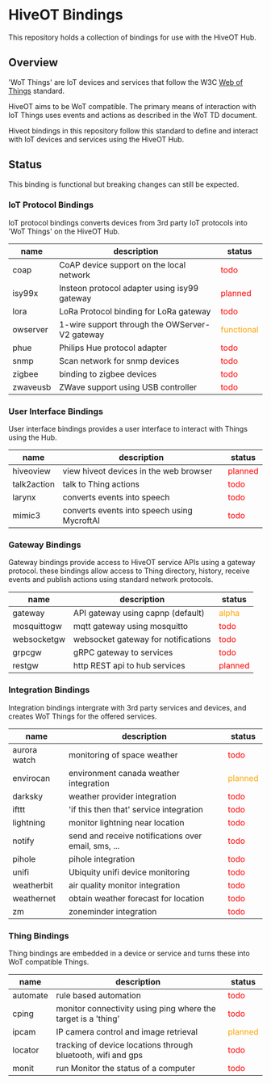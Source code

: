# HiveOT Bindings

This repository holds a collection of bindings for use with the HiveOT Hub.


## Overview

'WoT Things' are IoT devices and services that follow the W3C [Web of Things](https://www.w3.org/TR/wot-thing-description11/) standard. 

HiveOT aims to be WoT compatible. The primary means of interaction with IoT Things uses events and actions as described in the WoT TD document.

Hiveot bindings in this repository follow this standard to define and interact with IoT devices and services using the HiveOT Hub. 


## Status

This binding is functional but breaking changes can still be expected.


### IoT Protocol Bindings

IoT protocol bindings converts devices from 3rd party IoT protocols into 'WoT Things' on the HiveOT Hub.

| name     | description                                    | status                                       |
|----------|------------------------------------------------|----------------------------------------------|
| coap     | CoAP device support on the local network       | <span style="color:red">todo</span>          |
| isy99x   | Insteon protocol adapter using isy99 gateway   | <span style="color:red">planned</span>       |
| lora     | LoRa Protocol binding for LoRa gateway         | <span style="color:red">todo</span>          |
| owserver | 1-wire support through the OWServer-V2 gateway | <span style="color:orange">functional</span> |
| phue     | Philips Hue protocol adapter                   | <span style="color:red">todo</span>          |
| snmp     | Scan network for snmp devices                  | <span style="color:red">todo</span>          |
| zigbee   | binding to zigbee devices                      | <span style="color:red">todo</span>          |
| zwaveusb | ZWave support using USB controller             | <span style="color:red">todo</span>          |

### User Interface Bindings

User interface bindings provides a user interface to interact with Things using the Hub.

| name        | description                                 | status                                 |
|-------------|---------------------------------------------|----------------------------------------|
| hiveoview   | view hiveot devices in the web browser      | <span style="color:red">planned</span> |
| talk2action | talk to Thing actions                       | <span style="color:red">todo</span>    |
| larynx      | converts events into speech                 | <span style="color:red">todo</span>    |
| mimic3      | converts events into speech using MycroftAI | <span style="color:red">todo</span>    |

### Gateway Bindings

Gateway bindings provide access to HiveOT service APIs using a gateway protocol. these bindings allow access to Thing directory, history, receive events and publish actions using standard network protocols.

| name        | description                         | status                                  |
|-------------|-------------------------------------|-----------------------------------------|
| gateway     | API gateway using capnp (default)   | <span style="color:orange">alpha</span> |
| mosquittogw | mqtt gateway using mosquitto        | <span style="color:red">todo</span>     |
| websocketgw | websocket gateway for notifications | <span style="color:red">todo</span>     |
| grpcgw      | gRPC gateway to services            | <span style="color:red">todo</span>     |
| restgw      | http REST api to hub services       | <span style="color:red">planned</span>  |

### Integration Bindings

Integration bindings intergrate with 3rd party services and devices, and creates WoT Things for the offered services.

| name         | description                                         | status                                    |
|--------------|-----------------------------------------------------|-------------------------------------------|
| aurora watch | monitoring of space weather                         | <span style="color:red">todo</span>       |
| envirocan    | environment canada weather integration              | <span style="color:orange">planned</span> |
| darksky      | weather provider integration                        | <span style="color:red">todo</span>       |
| ifttt        | 'if this then that' service integration             | <span style="color:red">todo</span>       |
| lightning    | monitor lightning near location                     | <span style="color:red">todo</span>       |
| notify       | send and receive notifications over email, sms, ... | <span style="color:red">todo</span>       |
| pihole       | pihole integration                                  | <span style="color:red">todo</span>       |
| unifi        | Ubiquity unifi device monitoring                    | <span style="color:red">todo</span>       |
| weatherbit   | air quality monitor integration                     | <span style="color:red">todo</span>       |
| weathernet   | obtain weather forecast for location                | <span style="color:red">todo</span>       |
| zm           | zoneminder integration                              | <span style="color:red">todo</span>       |

### Thing Bindings

Thing bindings are embedded in a device or service and turns these into WoT compatible Things. 

| name     | description                                                   | status                                    |
|----------|---------------------------------------------------------------|-------------------------------------------|
| automate | rule based automation                                         | <span style="color:red">todo</span>       |
| cping    | monitor connectivity using ping where the target is a 'thing' | <span style="color:red">todo</span>       |
| ipcam    | IP camera control and image retrieval                         | <span style="color:orange">planned</span> |
| locator  | tracking of device locations through bluetooth, wifi and gps  | <span style="color:red">todo</span>       |
| monit    | run Monitor the status of a computer                          | <span style="color:red">todo</span>       |
